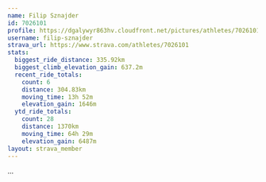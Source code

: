 ```yaml
---
name: Filip Sznajder
id: 7026101
profile: https://dgalywyr863hv.cloudfront.net/pictures/athletes/7026101/2123836/17/large.jpg
username: filip-sznajder
strava_url: https://www.strava.com/athletes/7026101
stats:
  biggest_ride_distance: 335.92km
  biggest_climb_elevation_gain: 637.2m
  recent_ride_totals:
    count: 6
    distance: 304.83km
    moving_time: 13h 52m
    elevation_gain: 1646m
  ytd_ride_totals:
    count: 28
    distance: 1370km
    moving_time: 64h 29m
    elevation_gain: 6487m
layout: strava_member
--- 
```

...
